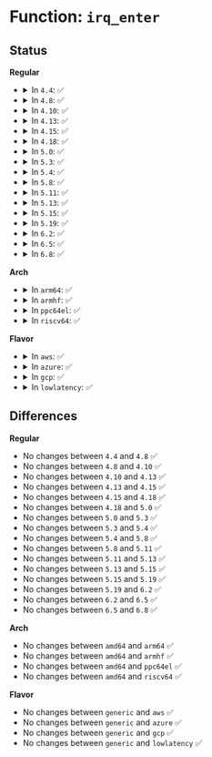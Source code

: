 # Function: <code>irq_enter</code>

## Status
<b>Regular</b>
<ul>
<li>
<details>
<summary>In <code>4.4</code>: ✅</summary>

```c
void irq_enter();
```

**Collision:** Unique Global

**Inline:** No

**Transformation:** False

**Instances:**

```
In kernel/softirq.c (ffffffff81085ba0)
Location: kernel/softirq.c:325
Inline: False
Direct callers:
  - arch/x86/xen/smp.c:xen_irq_work_interrupt
  - arch/x86/kernel/irq.c:do_IRQ
  - arch/x86/kernel/irq.c:smp_x86_platform_ipi
  - arch/x86/kernel/irq.c:smp_kvm_posted_intr_ipi
  - arch/x86/kernel/irq.c:smp_kvm_posted_intr_wakeup_ipi
  - arch/x86/kernel/irq.c:smp_trace_x86_platform_ipi
  - arch/x86/kernel/irq_work.c:smp_irq_work_interrupt
  - arch/x86/kernel/irq_work.c:smp_trace_irq_work_interrupt
  - arch/x86/kernel/cpu/mcheck/mce_amd.c:smp_deferred_error_interrupt
  - arch/x86/kernel/cpu/mcheck/mce_amd.c:smp_trace_deferred_error_interrupt
  - arch/x86/kernel/cpu/mcheck/threshold.c:smp_threshold_interrupt
  - arch/x86/kernel/cpu/mcheck/threshold.c:smp_trace_threshold_interrupt
  - arch/x86/kernel/cpu/mcheck/therm_throt.c:smp_thermal_interrupt
  - arch/x86/kernel/cpu/mcheck/therm_throt.c:smp_trace_thermal_interrupt
  - arch/x86/kernel/cpu/mshyperv.c:hyperv_vector_handler
  - arch/x86/kernel/smp.c:smp_reboot_interrupt
  - arch/x86/kernel/smp.c:smp_trace_reschedule_interrupt
  - arch/x86/kernel/smp.c:smp_trace_call_function_interrupt
  - arch/x86/kernel/smp.c:smp_call_function_single_interrupt
  - arch/x86/kernel/smp.c:smp_trace_call_function_single_interrupt
  - arch/x86/kernel/apic/apic.c:smp_apic_timer_interrupt
  - arch/x86/kernel/apic/apic.c:smp_trace_apic_timer_interrupt
  - arch/x86/kernel/apic/apic.c:smp_spurious_interrupt
  - arch/x86/kernel/apic/apic.c:smp_trace_spurious_interrupt
  - arch/x86/kernel/apic/apic.c:smp_error_interrupt
  - arch/x86/kernel/apic/apic.c:smp_trace_error_interrupt
  - arch/x86/kernel/apic/vector.c:smp_irq_move_cleanup_interrupt
  - kernel/sched/core.c:scheduler_ipi
  - drivers/xen/events/events_base.c:xen_evtchn_do_upcall
```
**Symbols:**

```
ffffffff81085ba0-ffffffff81085bf3: irq_enter (STB_GLOBAL)
```
</details>
</li>
<li>
<details>
<summary>In <code>4.8</code>: ✅</summary>

```c
void irq_enter();
```

**Collision:** Unique Global

**Inline:** No

**Transformation:** False

**Instances:**

```
In kernel/softirq.c (ffffffff810889f0)
Location: kernel/softirq.c:325
Inline: False
Direct callers:
  - arch/x86/xen/smp.c:xen_irq_work_interrupt
  - arch/x86/kernel/irq.c:smp_trace_x86_platform_ipi
  - arch/x86/kernel/irq.c:smp_kvm_posted_intr_wakeup_ipi
  - arch/x86/kernel/irq.c:smp_kvm_posted_intr_ipi
  - arch/x86/kernel/irq.c:smp_x86_platform_ipi
  - arch/x86/kernel/irq.c:do_IRQ
  - arch/x86/kernel/irq_work.c:smp_trace_irq_work_interrupt
  - arch/x86/kernel/irq_work.c:smp_irq_work_interrupt
  - arch/x86/kernel/cpu/mcheck/mce_amd.c:smp_trace_deferred_error_interrupt
  - arch/x86/kernel/cpu/mcheck/mce_amd.c:smp_deferred_error_interrupt
  - arch/x86/kernel/cpu/mcheck/threshold.c:smp_trace_threshold_interrupt
  - arch/x86/kernel/cpu/mcheck/threshold.c:smp_threshold_interrupt
  - arch/x86/kernel/cpu/mcheck/therm_throt.c:smp_trace_thermal_interrupt
  - arch/x86/kernel/cpu/mcheck/therm_throt.c:smp_thermal_interrupt
  - arch/x86/kernel/cpu/mshyperv.c:hyperv_vector_handler
  - arch/x86/kernel/smp.c:smp_trace_call_function_single_interrupt
  - arch/x86/kernel/smp.c:smp_call_function_single_interrupt
  - arch/x86/kernel/smp.c:smp_trace_call_function_interrupt
  - arch/x86/kernel/smp.c:smp_trace_reschedule_interrupt
  - arch/x86/kernel/smp.c:smp_reboot_interrupt
  - arch/x86/kernel/apic/apic.c:smp_trace_error_interrupt
  - arch/x86/kernel/apic/apic.c:smp_error_interrupt
  - arch/x86/kernel/apic/apic.c:smp_trace_spurious_interrupt
  - arch/x86/kernel/apic/apic.c:smp_spurious_interrupt
  - arch/x86/kernel/apic/apic.c:smp_trace_apic_timer_interrupt
  - arch/x86/kernel/apic/apic.c:smp_apic_timer_interrupt
  - arch/x86/kernel/apic/vector.c:smp_irq_move_cleanup_interrupt
  - kernel/sched/core.c:scheduler_ipi
  - drivers/xen/events/events_base.c:xen_evtchn_do_upcall
```
**Symbols:**

```
ffffffff810889f0-ffffffff81088a43: irq_enter (STB_GLOBAL)
```
</details>
</li>
<li>
<details>
<summary>In <code>4.10</code>: ✅</summary>

```c
void irq_enter();
```

**Collision:** Unique Global

**Inline:** No

**Transformation:** False

**Instances:**

```
In kernel/softirq.c (ffffffff8108d940)
Location: kernel/softirq.c:336
Inline: False
Direct callers:
  - arch/x86/xen/smp.c:xen_irq_work_interrupt
  - arch/x86/kernel/irq.c:smp_trace_x86_platform_ipi
  - arch/x86/kernel/irq.c:smp_kvm_posted_intr_wakeup_ipi
  - arch/x86/kernel/irq.c:smp_kvm_posted_intr_ipi
  - arch/x86/kernel/irq.c:smp_x86_platform_ipi
  - arch/x86/kernel/irq.c:do_IRQ
  - arch/x86/kernel/irq_work.c:smp_trace_irq_work_interrupt
  - arch/x86/kernel/irq_work.c:smp_irq_work_interrupt
  - arch/x86/kernel/cpu/mcheck/mce_amd.c:smp_trace_deferred_error_interrupt
  - arch/x86/kernel/cpu/mcheck/mce_amd.c:smp_deferred_error_interrupt
  - arch/x86/kernel/cpu/mcheck/threshold.c:smp_trace_threshold_interrupt
  - arch/x86/kernel/cpu/mcheck/threshold.c:smp_threshold_interrupt
  - arch/x86/kernel/cpu/mcheck/therm_throt.c:smp_trace_thermal_interrupt
  - arch/x86/kernel/cpu/mcheck/therm_throt.c:smp_thermal_interrupt
  - arch/x86/kernel/cpu/mshyperv.c:hyperv_vector_handler
  - arch/x86/kernel/smp.c:smp_trace_call_function_single_interrupt
  - arch/x86/kernel/smp.c:smp_call_function_single_interrupt
  - arch/x86/kernel/smp.c:smp_trace_call_function_interrupt
  - arch/x86/kernel/smp.c:smp_trace_reschedule_interrupt
  - arch/x86/kernel/smp.c:smp_reboot_interrupt
  - arch/x86/kernel/apic/apic.c:smp_trace_error_interrupt
  - arch/x86/kernel/apic/apic.c:smp_error_interrupt
  - arch/x86/kernel/apic/apic.c:smp_trace_spurious_interrupt
  - arch/x86/kernel/apic/apic.c:smp_spurious_interrupt
  - arch/x86/kernel/apic/apic.c:smp_trace_apic_timer_interrupt
  - arch/x86/kernel/apic/apic.c:smp_apic_timer_interrupt
  - arch/x86/kernel/apic/vector.c:smp_irq_move_cleanup_interrupt
  - kernel/sched/core.c:scheduler_ipi
  - drivers/xen/events/events_base.c:xen_evtchn_do_upcall
```
**Symbols:**

```
ffffffff8108d940-ffffffff8108d98f: irq_enter (STB_GLOBAL)
```
</details>
</li>
<li>
<details>
<summary>In <code>4.13</code>: ✅</summary>

```c
void irq_enter();
```

**Collision:** Unique Global

**Inline:** No

**Transformation:** False

**Instances:**

```
In kernel/softirq.c (ffffffff8108a970)
Location: kernel/softirq.c:336
Inline: False
Direct callers:
  - arch/x86/xen/smp_pv.c:xen_irq_work_interrupt
  - arch/x86/kernel/irq.c:smp_trace_x86_platform_ipi
  - arch/x86/kernel/irq.c:smp_kvm_posted_intr_nested_ipi
  - arch/x86/kernel/irq.c:smp_kvm_posted_intr_wakeup_ipi
  - arch/x86/kernel/irq.c:smp_kvm_posted_intr_ipi
  - arch/x86/kernel/irq.c:smp_x86_platform_ipi
  - arch/x86/kernel/irq.c:do_IRQ
  - arch/x86/kernel/irq_work.c:smp_trace_irq_work_interrupt
  - arch/x86/kernel/irq_work.c:smp_irq_work_interrupt
  - arch/x86/kernel/cpu/mcheck/mce_amd.c:smp_trace_deferred_error_interrupt
  - arch/x86/kernel/cpu/mcheck/mce_amd.c:smp_deferred_error_interrupt
  - arch/x86/kernel/cpu/mcheck/threshold.c:smp_trace_threshold_interrupt
  - arch/x86/kernel/cpu/mcheck/threshold.c:smp_threshold_interrupt
  - arch/x86/kernel/cpu/mcheck/therm_throt.c:smp_trace_thermal_interrupt
  - arch/x86/kernel/cpu/mcheck/therm_throt.c:smp_thermal_interrupt
  - arch/x86/kernel/cpu/mshyperv.c:hyperv_vector_handler
  - arch/x86/kernel/smp.c:smp_trace_call_function_single_interrupt
  - arch/x86/kernel/smp.c:smp_trace_call_function_interrupt
  - arch/x86/kernel/smp.c:smp_call_function_interrupt
  - arch/x86/kernel/smp.c:smp_trace_reschedule_interrupt
  - arch/x86/kernel/smp.c:smp_reboot_interrupt
  - arch/x86/kernel/apic/apic.c:smp_trace_error_interrupt
  - arch/x86/kernel/apic/apic.c:smp_error_interrupt
  - arch/x86/kernel/apic/apic.c:smp_trace_spurious_interrupt
  - arch/x86/kernel/apic/apic.c:smp_spurious_interrupt
  - arch/x86/kernel/apic/apic.c:smp_trace_apic_timer_interrupt
  - arch/x86/kernel/apic/apic.c:smp_apic_timer_interrupt
  - arch/x86/kernel/apic/vector.c:smp_irq_move_cleanup_interrupt
  - kernel/sched/core.c:scheduler_ipi
  - drivers/xen/events/events_base.c:xen_evtchn_do_upcall
```
**Symbols:**

```
ffffffff8108a970-ffffffff8108a9bf: irq_enter (STB_GLOBAL)
```
</details>
</li>
<li>
<details>
<summary>In <code>4.15</code>: ✅</summary>

```c
void irq_enter();
```

**Collision:** Unique Global

**Inline:** No

**Transformation:** False

**Instances:**

```
In kernel/softirq.c (ffffffff81091640)
Location: kernel/softirq.c:337
Inline: False
Direct callers:
  - arch/x86/xen/smp_pv.c:xen_irq_work_interrupt
  - arch/x86/kernel/irq.c:smp_kvm_posted_intr_nested_ipi
  - arch/x86/kernel/irq.c:smp_kvm_posted_intr_wakeup_ipi
  - arch/x86/kernel/irq.c:smp_kvm_posted_intr_ipi
  - arch/x86/kernel/irq.c:smp_x86_platform_ipi
  - arch/x86/kernel/irq.c:do_IRQ
  - arch/x86/kernel/irq_work.c:smp_irq_work_interrupt
  - arch/x86/kernel/cpu/mcheck/mce_amd.c:smp_deferred_error_interrupt
  - arch/x86/kernel/cpu/mcheck/threshold.c:smp_threshold_interrupt
  - arch/x86/kernel/cpu/mcheck/therm_throt.c:smp_thermal_interrupt
  - arch/x86/kernel/cpu/mshyperv.c:hyperv_vector_handler
  - arch/x86/kernel/smp.c:smp_call_function_single_interrupt
  - arch/x86/kernel/smp.c:smp_call_function_interrupt
  - arch/x86/kernel/smp.c:smp_reschedule_interrupt
  - arch/x86/kernel/smp.c:smp_reboot_interrupt
  - arch/x86/kernel/apic/apic.c:smp_error_interrupt
  - arch/x86/kernel/apic/apic.c:smp_spurious_interrupt
  - arch/x86/kernel/apic/apic.c:smp_apic_timer_interrupt
  - arch/x86/kernel/apic/vector.c:smp_irq_move_cleanup_interrupt
  - kernel/sched/core.c:scheduler_ipi
  - drivers/xen/events/events_base.c:xen_evtchn_do_upcall
```
**Symbols:**

```
ffffffff81091640-ffffffff8109168f: irq_enter (STB_GLOBAL)
```
</details>
</li>
<li>
<details>
<summary>In <code>4.18</code>: ✅</summary>

```c
void irq_enter();
```

**Collision:** Unique Global

**Inline:** No

**Transformation:** False

**Instances:**

```
In kernel/softirq.c (ffffffff81095110)
Location: kernel/softirq.c:344
Inline: False
Direct callers:
  - arch/x86/xen/smp_pv.c:xen_irq_work_interrupt
  - arch/x86/hyperv/hv_init.c:hyperv_reenlightenment_intr
  - arch/x86/kernel/irq.c:smp_kvm_posted_intr_nested_ipi
  - arch/x86/kernel/irq.c:smp_kvm_posted_intr_wakeup_ipi
  - arch/x86/kernel/irq.c:smp_kvm_posted_intr_ipi
  - arch/x86/kernel/irq.c:smp_x86_platform_ipi
  - arch/x86/kernel/irq.c:do_IRQ
  - arch/x86/kernel/irq_work.c:smp_irq_work_interrupt
  - arch/x86/kernel/cpu/mcheck/mce_amd.c:smp_deferred_error_interrupt
  - arch/x86/kernel/cpu/mcheck/threshold.c:smp_threshold_interrupt
  - arch/x86/kernel/cpu/mcheck/therm_throt.c:smp_thermal_interrupt
  - arch/x86/kernel/cpu/mshyperv.c:hv_stimer0_vector_handler
  - arch/x86/kernel/cpu/mshyperv.c:hyperv_vector_handler
  - arch/x86/kernel/smp.c:smp_call_function_single_interrupt
  - arch/x86/kernel/smp.c:smp_call_function_interrupt
  - arch/x86/kernel/smp.c:smp_reschedule_interrupt
  - arch/x86/kernel/smp.c:smp_reboot_interrupt
  - arch/x86/kernel/apic/apic.c:smp_error_interrupt
  - arch/x86/kernel/apic/apic.c:smp_spurious_interrupt
  - arch/x86/kernel/apic/apic.c:smp_apic_timer_interrupt
  - arch/x86/kernel/apic/vector.c:smp_irq_move_cleanup_interrupt
  - kernel/sched/core.c:scheduler_ipi
  - drivers/xen/events/events_base.c:xen_evtchn_do_upcall
```
**Symbols:**

```
ffffffff81095110-ffffffff8109515f: irq_enter (STB_GLOBAL)
```
</details>
</li>
<li>
<details>
<summary>In <code>5.0</code>: ✅</summary>

```c
void irq_enter();
```

**Collision:** Unique Global

**Inline:** No

**Transformation:** False

**Instances:**

```
In kernel/softirq.c (ffffffff8109d480)
Location: kernel/softirq.c:345
Inline: False
Direct callers:
  - arch/x86/xen/smp_pv.c:xen_irq_work_interrupt
  - arch/x86/hyperv/hv_init.c:hyperv_reenlightenment_intr
  - arch/x86/kernel/irq.c:smp_kvm_posted_intr_nested_ipi
  - arch/x86/kernel/irq.c:smp_kvm_posted_intr_wakeup_ipi
  - arch/x86/kernel/irq.c:smp_kvm_posted_intr_ipi
  - arch/x86/kernel/irq.c:smp_x86_platform_ipi
  - arch/x86/kernel/irq.c:do_IRQ
  - arch/x86/kernel/irq_work.c:smp_irq_work_interrupt
  - arch/x86/kernel/cpu/mce/amd.c:smp_deferred_error_interrupt
  - arch/x86/kernel/cpu/mce/threshold.c:smp_threshold_interrupt
  - arch/x86/kernel/cpu/mce/therm_throt.c:smp_thermal_interrupt
  - arch/x86/kernel/cpu/mshyperv.c:hv_stimer0_vector_handler
  - arch/x86/kernel/cpu/mshyperv.c:hyperv_vector_handler
  - arch/x86/kernel/smp.c:smp_call_function_single_interrupt
  - arch/x86/kernel/smp.c:smp_call_function_interrupt
  - arch/x86/kernel/smp.c:smp_reschedule_interrupt
  - arch/x86/kernel/smp.c:smp_reboot_interrupt
  - arch/x86/kernel/apic/apic.c:smp_error_interrupt
  - arch/x86/kernel/apic/apic.c:smp_spurious_interrupt
  - arch/x86/kernel/apic/apic.c:smp_apic_timer_interrupt
  - arch/x86/kernel/apic/vector.c:smp_irq_move_cleanup_interrupt
  - kernel/sched/core.c:scheduler_ipi
  - drivers/xen/events/events_base.c:xen_evtchn_do_upcall
```
**Symbols:**

```
ffffffff8109d480-ffffffff8109d4cf: irq_enter (STB_GLOBAL)
```
</details>
</li>
<li>
<details>
<summary>In <code>5.3</code>: ✅</summary>

```c
void irq_enter();
```

**Collision:** Unique Global

**Inline:** No

**Transformation:** False

**Instances:**

```
In kernel/softirq.c (ffffffff810a1a60)
Location: kernel/softirq.c:345
Inline: False
Direct callers:
  - arch/x86/xen/smp.c:xen_call_function_single_interrupt
  - arch/x86/xen/smp.c:xen_call_function_interrupt
  - arch/x86/xen/smp_pv.c:xen_irq_work_interrupt
  - arch/x86/hyperv/hv_init.c:hyperv_reenlightenment_intr
  - arch/x86/kernel/irq.c:smp_kvm_posted_intr_nested_ipi
  - arch/x86/kernel/irq.c:smp_kvm_posted_intr_wakeup_ipi
  - arch/x86/kernel/irq.c:smp_kvm_posted_intr_ipi
  - arch/x86/kernel/irq.c:smp_x86_platform_ipi
  - arch/x86/kernel/irq.c:do_IRQ
  - arch/x86/kernel/irq_work.c:smp_irq_work_interrupt
  - arch/x86/kernel/cpu/mce/amd.c:smp_deferred_error_interrupt
  - arch/x86/kernel/cpu/mce/threshold.c:smp_threshold_interrupt
  - arch/x86/kernel/cpu/mce/therm_throt.c:smp_thermal_interrupt
  - arch/x86/kernel/cpu/mshyperv.c:hv_stimer0_vector_handler
  - arch/x86/kernel/cpu/mshyperv.c:hyperv_vector_handler
  - arch/x86/kernel/cpu/acrn.c:acrn_hv_vector_handler
  - arch/x86/kernel/smp.c:smp_call_function_single_interrupt
  - arch/x86/kernel/smp.c:smp_call_function_interrupt
  - arch/x86/kernel/smp.c:smp_reschedule_interrupt
  - arch/x86/kernel/smp.c:smp_reboot_interrupt
  - arch/x86/kernel/apic/apic.c:smp_error_interrupt
  - arch/x86/kernel/apic/apic.c:smp_spurious_interrupt
  - arch/x86/kernel/apic/apic.c:smp_apic_timer_interrupt
  - arch/x86/kernel/apic/vector.c:smp_irq_move_cleanup_interrupt
  - kernel/sched/core.c:scheduler_ipi
  - drivers/xen/events/events_base.c:xen_evtchn_do_upcall
```
**Symbols:**

```
ffffffff810a1a60-ffffffff810a1aaf: irq_enter (STB_GLOBAL)
```
</details>
</li>
<li>
<details>
<summary>In <code>5.4</code>: ✅</summary>

```c
void irq_enter();
```

**Collision:** Unique Global

**Inline:** No

**Transformation:** False

**Instances:**

```
In kernel/softirq.c (ffffffff810a8020)
Location: kernel/softirq.c:345
Inline: False
Direct callers:
  - arch/x86/xen/smp.c:xen_call_function_single_interrupt
  - arch/x86/xen/smp.c:xen_call_function_interrupt
  - arch/x86/xen/smp_pv.c:xen_irq_work_interrupt
  - arch/x86/hyperv/hv_init.c:hyperv_reenlightenment_intr
  - arch/x86/kernel/irq.c:smp_kvm_posted_intr_nested_ipi
  - arch/x86/kernel/irq.c:smp_kvm_posted_intr_wakeup_ipi
  - arch/x86/kernel/irq.c:smp_kvm_posted_intr_ipi
  - arch/x86/kernel/irq.c:smp_x86_platform_ipi
  - arch/x86/kernel/irq.c:do_IRQ
  - arch/x86/kernel/irq_work.c:smp_irq_work_interrupt
  - arch/x86/kernel/cpu/mce/amd.c:smp_deferred_error_interrupt
  - arch/x86/kernel/cpu/mce/threshold.c:smp_threshold_interrupt
  - arch/x86/kernel/cpu/mce/therm_throt.c:smp_thermal_interrupt
  - arch/x86/kernel/cpu/mshyperv.c:hv_stimer0_vector_handler
  - arch/x86/kernel/cpu/mshyperv.c:hyperv_vector_handler
  - arch/x86/kernel/cpu/acrn.c:acrn_hv_vector_handler
  - arch/x86/kernel/smp.c:smp_call_function_single_interrupt
  - arch/x86/kernel/smp.c:smp_call_function_interrupt
  - arch/x86/kernel/smp.c:smp_reschedule_interrupt
  - arch/x86/kernel/smp.c:smp_reboot_interrupt
  - arch/x86/kernel/apic/apic.c:smp_error_interrupt
  - arch/x86/kernel/apic/apic.c:smp_spurious_interrupt
  - arch/x86/kernel/apic/apic.c:smp_apic_timer_interrupt
  - arch/x86/kernel/apic/vector.c:smp_irq_move_cleanup_interrupt
  - kernel/sched/core.c:scheduler_ipi
  - drivers/xen/events/events_base.c:xen_evtchn_do_upcall
```
**Symbols:**

```
ffffffff810a8020-ffffffff810a806f: irq_enter (STB_GLOBAL)
```
</details>
</li>
<li>
<details>
<summary>In <code>5.8</code>: ✅</summary>

```c
void irq_enter();
```

**Collision:** Unique Global

**Inline:** No

**Transformation:** False

**Instances:**

```
In kernel/softirq.c (ffffffff810af830)
Location: kernel/softirq.c:362
Inline: False
Direct callers:
  - arch/x86/xen/smp_pv.c:xen_irq_work_interrupt
  - drivers/xen/events/events_base.c:xen_evtchn_do_upcall
```
**Symbols:**

```
ffffffff810af830-ffffffff810af87f: irq_enter (STB_GLOBAL)
```
</details>
</li>
<li>
<details>
<summary>In <code>5.11</code>: ✅</summary>

```c
void irq_enter();
```

**Collision:** Unique Global

**Inline:** No

**Transformation:** False

**Instances:**

```
In kernel/softirq.c (ffffffff810aafc0)
Location: kernel/softirq.c:391
Inline: False
Direct callers:
  - arch/x86/xen/smp_pv.c:xen_irq_work_interrupt
  - drivers/xen/events/events_base.c:xen_evtchn_do_upcall
```
**Symbols:**

```
ffffffff810aafc0-ffffffff810ab004: irq_enter (STB_GLOBAL)
```
</details>
</li>
<li>
<details>
<summary>In <code>5.13</code>: ✅</summary>

```c
void irq_enter();
```

**Collision:** Unique Global

**Inline:** No

**Transformation:** False

**Instances:**

```
In kernel/softirq.c (ffffffff810ac1b0)
Location: kernel/softirq.c:608
Inline: False
Direct callers:
  - arch/x86/xen/smp_pv.c:xen_irq_work_interrupt
  - drivers/xen/events/events_base.c:xen_evtchn_do_upcall
```
**Symbols:**

```
ffffffff810ac1b0-ffffffff810ac1f4: irq_enter (STB_GLOBAL)
```
</details>
</li>
<li>
<details>
<summary>In <code>5.15</code>: ✅</summary>

```c
void irq_enter();
```

**Collision:** Unique Global

**Inline:** No

**Transformation:** False

**Instances:**

```
In kernel/softirq.c (ffffffff810bd830)
Location: kernel/softirq.c:607
Inline: False
Direct callers:
  - arch/x86/xen/smp_pv.c:xen_irq_work_interrupt
  - drivers/xen/events/events_base.c:xen_evtchn_do_upcall
```
**Symbols:**

```
ffffffff810bd830-ffffffff810bd874: irq_enter (STB_GLOBAL)
```
</details>
</li>
<li>
<details>
<summary>In <code>5.19</code>: ✅</summary>

```c
void irq_enter();
```

**Collision:** Unique Global

**Inline:** No

**Transformation:** False

**Instances:**

```
In kernel/softirq.c (ffffffff810d4960)
Location: kernel/softirq.c:621
Inline: False
Direct callers:
  - drivers/xen/events/events_base.c:xen_evtchn_do_upcall
```
**Symbols:**

```
ffffffff810d4960-ffffffff810d49b0: irq_enter (STB_GLOBAL)
```
</details>
</li>
<li>
<details>
<summary>In <code>6.2</code>: ✅</summary>

```c
void irq_enter();
```

**Collision:** Unique Global

**Inline:** No

**Transformation:** False

**Instances:**

```
In kernel/softirq.c (ffffffff810f38c0)
Location: kernel/softirq.c:621
Inline: False
Direct callers:
  - drivers/xen/events/events_base.c:xen_evtchn_do_upcall
```
**Symbols:**

```
ffffffff810f38c0-ffffffff810f3910: irq_enter (STB_GLOBAL)
```
</details>
</li>
<li>
<details>
<summary>In <code>6.5</code>: ✅</summary>

```c
void irq_enter();
```

**Collision:** Unique Global

**Inline:** No

**Transformation:** False

**Instances:**

```
In kernel/softirq.c (ffffffff810ffc10)
Location: kernel/softirq.c:603
Inline: False
Direct callers:
  - drivers/xen/events/events_base.c:xen_evtchn_do_upcall
```
**Symbols:**

```
ffffffff810ffc10-ffffffff810ffc60: irq_enter (STB_GLOBAL)
```
</details>
</li>
<li>
<details>
<summary>In <code>6.8</code>: ✅</summary>

```c
void irq_enter();
```

**Collision:** Unique Global

**Inline:** No

**Transformation:** False

**Instances:**

```
In kernel/softirq.c (ffffffff81109360)
Location: kernel/softirq.c:603
Inline: False
```
**Symbols:**

```
ffffffff81109360-ffffffff81109379: irq_enter (STB_GLOBAL)
```
</details>
</li>
</ul>
<b>Arch</b>
<ul>
<li>
<details>
<summary>In <code>arm64</code>: ✅</summary>

```c
void irq_enter();
```

**Collision:** Unique Global

**Inline:** No

**Transformation:** False

**Instances:**

```
In kernel/softirq.c (ffff8000100ff0f0)
Location: kernel/softirq.c:345
Inline: False
Direct callers:
  - arch/arm64/kernel/smp.c:handle_IPI
  - arch/arm64/kernel/smp.c:handle_IPI
  - arch/arm64/kernel/smp.c:handle_IPI
  - arch/arm64/kernel/smp.c:handle_IPI
  - arch/arm64/kernel/smp.c:handle_IPI
  - kernel/sched/core.c:scheduler_ipi
  - kernel/irq/irqdesc.c:__handle_domain_irq
  - drivers/xen/events/events_base.c:xen_evtchn_do_upcall
```
**Symbols:**

```
ffff8000100ff0f0-ffff8000100ff160: irq_enter (STB_GLOBAL)
```
</details>
</li>
<li>
<details>
<summary>In <code>armhf</code>: ✅</summary>

```c
void irq_enter();
```

**Collision:** Unique Global

**Inline:** No

**Transformation:** False

**Instances:**

```
In kernel/softirq.c (c035bde4)
Location: kernel/softirq.c:345
Inline: False
Direct callers:
  - arch/arm/kernel/smp.c:handle_IPI
  - arch/arm/kernel/smp.c:handle_IPI
  - arch/arm/kernel/smp.c:handle_IPI
  - arch/arm/kernel/smp.c:handle_IPI
  - arch/arm/kernel/smp.c:handle_IPI
  - arch/arm/kernel/smp.c:handle_IPI
  - kernel/sched/core.c:scheduler_ipi
  - kernel/irq/irqdesc.c:__handle_domain_irq
```
**Symbols:**

```
c035bde4-c035be64: irq_enter (STB_GLOBAL)
```
</details>
</li>
<li>
<details>
<summary>In <code>ppc64el</code>: ✅</summary>

```c
void irq_enter();
```

**Collision:** Unique Global

**Inline:** No

**Transformation:** False

**Instances:**

```
In kernel/softirq.c (c0000000001463d0)
Location: kernel/softirq.c:345
Inline: False
Direct callers:
  - arch/powerpc/kernel/irq.c:__do_irq
  - arch/powerpc/kernel/time.c:timer_interrupt
  - arch/powerpc/kernel/traps.c:handle_hmi_exception
  - arch/powerpc/kernel/dbell.c:doorbell_exception
  - arch/powerpc/platforms/powernv/opal-irqchip.c:opal_handle_events
  - arch/powerpc/perf/core-book3s.c:perf_event_interrupt
  - kernel/sched/core.c:scheduler_ipi
```
**Symbols:**

```
c0000000001463d0-c000000000146468: irq_enter (STB_GLOBAL)
```
</details>
</li>
<li>
<details>
<summary>In <code>riscv64</code>: ✅</summary>

```c
void irq_enter();
```

**Collision:** Unique Global

**Inline:** No

**Transformation:** False

**Instances:**

```
In kernel/softirq.c (ffffffe0000c7008)
Location: kernel/softirq.c:345
Inline: False
Direct callers:
  - arch/riscv/kernel/irq.c:do_IRQ
  - kernel/sched/core.c:scheduler_ipi
```
**Symbols:**

```
ffffffe0000c7008-ffffffe0000c7080: irq_enter (STB_GLOBAL)
```
</details>
</li>
</ul>
<b>Flavor</b>
<ul>
<li>
<details>
<summary>In <code>aws</code>: ✅</summary>

```c
void irq_enter();
```

**Collision:** Unique Global

**Inline:** No

**Transformation:** False

**Instances:**

```
In kernel/softirq.c (ffffffff810a1940)
Location: kernel/softirq.c:345
Inline: False
Direct callers:
  - arch/x86/xen/smp.c:xen_call_function_single_interrupt
  - arch/x86/xen/smp.c:xen_call_function_interrupt
  - arch/x86/xen/smp_pv.c:xen_irq_work_interrupt
  - arch/x86/hyperv/hv_init.c:hyperv_reenlightenment_intr
  - arch/x86/kernel/irq.c:smp_kvm_posted_intr_nested_ipi
  - arch/x86/kernel/irq.c:smp_kvm_posted_intr_wakeup_ipi
  - arch/x86/kernel/irq.c:smp_kvm_posted_intr_ipi
  - arch/x86/kernel/irq.c:smp_x86_platform_ipi
  - arch/x86/kernel/irq.c:do_IRQ
  - arch/x86/kernel/irq_work.c:smp_irq_work_interrupt
  - arch/x86/kernel/cpu/mce/amd.c:smp_deferred_error_interrupt
  - arch/x86/kernel/cpu/mce/threshold.c:smp_threshold_interrupt
  - arch/x86/kernel/cpu/mce/therm_throt.c:smp_thermal_interrupt
  - arch/x86/kernel/cpu/mshyperv.c:hv_stimer0_vector_handler
  - arch/x86/kernel/cpu/mshyperv.c:hyperv_vector_handler
  - arch/x86/kernel/cpu/acrn.c:acrn_hv_vector_handler
  - arch/x86/kernel/smp.c:smp_call_function_single_interrupt
  - arch/x86/kernel/smp.c:smp_call_function_interrupt
  - arch/x86/kernel/smp.c:smp_reschedule_interrupt
  - arch/x86/kernel/smp.c:smp_reboot_interrupt
  - arch/x86/kernel/apic/apic.c:smp_error_interrupt
  - arch/x86/kernel/apic/apic.c:smp_spurious_interrupt
  - arch/x86/kernel/apic/apic.c:smp_apic_timer_interrupt
  - arch/x86/kernel/apic/vector.c:smp_irq_move_cleanup_interrupt
  - kernel/sched/core.c:scheduler_ipi
  - drivers/xen/events/events_base.c:xen_evtchn_do_upcall
```
**Symbols:**

```
ffffffff810a1940-ffffffff810a198f: irq_enter (STB_GLOBAL)
```
</details>
</li>
<li>
<details>
<summary>In <code>azure</code>: ✅</summary>

```c
void irq_enter();
```

**Collision:** Unique Global

**Inline:** No

**Transformation:** False

**Instances:**

```
In kernel/softirq.c (ffffffff81090300)
Location: kernel/softirq.c:345
Inline: False
Direct callers:
  - arch/x86/hyperv/hv_init.c:hyperv_reenlightenment_intr
  - arch/x86/kernel/irq.c:smp_kvm_posted_intr_nested_ipi
  - arch/x86/kernel/irq.c:smp_kvm_posted_intr_wakeup_ipi
  - arch/x86/kernel/irq.c:smp_kvm_posted_intr_ipi
  - arch/x86/kernel/irq.c:smp_x86_platform_ipi
  - arch/x86/kernel/irq.c:do_IRQ
  - arch/x86/kernel/irq_work.c:smp_irq_work_interrupt
  - arch/x86/kernel/cpu/mce/amd.c:smp_deferred_error_interrupt
  - arch/x86/kernel/cpu/mce/threshold.c:smp_threshold_interrupt
  - arch/x86/kernel/cpu/mce/therm_throt.c:smp_thermal_interrupt
  - arch/x86/kernel/cpu/mshyperv.c:hv_stimer0_vector_handler
  - arch/x86/kernel/cpu/mshyperv.c:hyperv_vector_handler
  - arch/x86/kernel/cpu/acrn.c:acrn_hv_vector_handler
  - arch/x86/kernel/smp.c:smp_call_function_single_interrupt
  - arch/x86/kernel/smp.c:smp_call_function_interrupt
  - arch/x86/kernel/smp.c:smp_reschedule_interrupt
  - arch/x86/kernel/smp.c:smp_reboot_interrupt
  - arch/x86/kernel/apic/apic.c:smp_error_interrupt
  - arch/x86/kernel/apic/apic.c:smp_spurious_interrupt
  - arch/x86/kernel/apic/apic.c:smp_apic_timer_interrupt
  - arch/x86/kernel/apic/vector.c:smp_irq_move_cleanup_interrupt
  - kernel/sched/core.c:scheduler_ipi
```
**Symbols:**

```
ffffffff81090300-ffffffff8109034f: irq_enter (STB_GLOBAL)
```
</details>
</li>
<li>
<details>
<summary>In <code>gcp</code>: ✅</summary>

```c
void irq_enter();
```

**Collision:** Unique Global

**Inline:** No

**Transformation:** False

**Instances:**

```
In kernel/softirq.c (ffffffff810a18f0)
Location: kernel/softirq.c:345
Inline: False
Direct callers:
  - arch/x86/xen/smp.c:xen_call_function_single_interrupt
  - arch/x86/xen/smp.c:xen_call_function_interrupt
  - arch/x86/xen/smp_pv.c:xen_irq_work_interrupt
  - arch/x86/hyperv/hv_init.c:hyperv_reenlightenment_intr
  - arch/x86/kernel/irq.c:smp_kvm_posted_intr_nested_ipi
  - arch/x86/kernel/irq.c:smp_kvm_posted_intr_wakeup_ipi
  - arch/x86/kernel/irq.c:smp_kvm_posted_intr_ipi
  - arch/x86/kernel/irq.c:smp_x86_platform_ipi
  - arch/x86/kernel/irq.c:do_IRQ
  - arch/x86/kernel/irq_work.c:smp_irq_work_interrupt
  - arch/x86/kernel/cpu/mce/amd.c:smp_deferred_error_interrupt
  - arch/x86/kernel/cpu/mce/threshold.c:smp_threshold_interrupt
  - arch/x86/kernel/cpu/mce/therm_throt.c:smp_thermal_interrupt
  - arch/x86/kernel/cpu/mshyperv.c:hv_stimer0_vector_handler
  - arch/x86/kernel/cpu/mshyperv.c:hyperv_vector_handler
  - arch/x86/kernel/smp.c:smp_call_function_single_interrupt
  - arch/x86/kernel/smp.c:smp_call_function_interrupt
  - arch/x86/kernel/smp.c:smp_reschedule_interrupt
  - arch/x86/kernel/smp.c:smp_reboot_interrupt
  - arch/x86/kernel/apic/apic.c:smp_error_interrupt
  - arch/x86/kernel/apic/apic.c:smp_spurious_interrupt
  - arch/x86/kernel/apic/apic.c:smp_apic_timer_interrupt
  - arch/x86/kernel/apic/vector.c:smp_irq_move_cleanup_interrupt
  - kernel/sched/core.c:scheduler_ipi
  - drivers/xen/events/events_base.c:xen_evtchn_do_upcall
```
**Symbols:**

```
ffffffff810a18f0-ffffffff810a193f: irq_enter (STB_GLOBAL)
```
</details>
</li>
<li>
<details>
<summary>In <code>lowlatency</code>: ✅</summary>

```c
void irq_enter();
```

**Collision:** Unique Global

**Inline:** No

**Transformation:** False

**Instances:**

```
In kernel/softirq.c (ffffffff810a98e0)
Location: kernel/softirq.c:345
Inline: False
Direct callers:
  - arch/x86/xen/smp.c:xen_call_function_single_interrupt
  - arch/x86/xen/smp.c:xen_call_function_interrupt
  - arch/x86/xen/smp_pv.c:xen_irq_work_interrupt
  - arch/x86/hyperv/hv_init.c:hyperv_reenlightenment_intr
  - arch/x86/kernel/irq.c:smp_kvm_posted_intr_nested_ipi
  - arch/x86/kernel/irq.c:smp_kvm_posted_intr_wakeup_ipi
  - arch/x86/kernel/irq.c:smp_kvm_posted_intr_ipi
  - arch/x86/kernel/irq.c:smp_x86_platform_ipi
  - arch/x86/kernel/irq.c:do_IRQ
  - arch/x86/kernel/irq_work.c:smp_irq_work_interrupt
  - arch/x86/kernel/cpu/mce/amd.c:smp_deferred_error_interrupt
  - arch/x86/kernel/cpu/mce/threshold.c:smp_threshold_interrupt
  - arch/x86/kernel/cpu/mce/therm_throt.c:smp_thermal_interrupt
  - arch/x86/kernel/cpu/mshyperv.c:hv_stimer0_vector_handler
  - arch/x86/kernel/cpu/mshyperv.c:hyperv_vector_handler
  - arch/x86/kernel/cpu/acrn.c:acrn_hv_vector_handler
  - arch/x86/kernel/smp.c:smp_call_function_single_interrupt
  - arch/x86/kernel/smp.c:smp_call_function_interrupt
  - arch/x86/kernel/smp.c:smp_reschedule_interrupt
  - arch/x86/kernel/smp.c:smp_reboot_interrupt
  - arch/x86/kernel/apic/apic.c:smp_error_interrupt
  - arch/x86/kernel/apic/apic.c:smp_spurious_interrupt
  - arch/x86/kernel/apic/apic.c:smp_apic_timer_interrupt
  - arch/x86/kernel/apic/vector.c:smp_irq_move_cleanup_interrupt
  - kernel/sched/core.c:scheduler_ipi
  - drivers/xen/events/events_base.c:xen_evtchn_do_upcall
```
**Symbols:**

```
ffffffff810a98e0-ffffffff810a992f: irq_enter (STB_GLOBAL)
```
</details>
</li>
</ul>

## Differences
<b>Regular</b>
<ul>
<li>
No changes between <code>4.4</code> and <code>4.8</code> ✅
</li>
<li>
No changes between <code>4.8</code> and <code>4.10</code> ✅
</li>
<li>
No changes between <code>4.10</code> and <code>4.13</code> ✅
</li>
<li>
No changes between <code>4.13</code> and <code>4.15</code> ✅
</li>
<li>
No changes between <code>4.15</code> and <code>4.18</code> ✅
</li>
<li>
No changes between <code>4.18</code> and <code>5.0</code> ✅
</li>
<li>
No changes between <code>5.0</code> and <code>5.3</code> ✅
</li>
<li>
No changes between <code>5.3</code> and <code>5.4</code> ✅
</li>
<li>
No changes between <code>5.4</code> and <code>5.8</code> ✅
</li>
<li>
No changes between <code>5.8</code> and <code>5.11</code> ✅
</li>
<li>
No changes between <code>5.11</code> and <code>5.13</code> ✅
</li>
<li>
No changes between <code>5.13</code> and <code>5.15</code> ✅
</li>
<li>
No changes between <code>5.15</code> and <code>5.19</code> ✅
</li>
<li>
No changes between <code>5.19</code> and <code>6.2</code> ✅
</li>
<li>
No changes between <code>6.2</code> and <code>6.5</code> ✅
</li>
<li>
No changes between <code>6.5</code> and <code>6.8</code> ✅
</li>
</ul>
<b>Arch</b>
<ul>
<li>
No changes between <code>amd64</code> and <code>arm64</code> ✅
</li>
<li>
No changes between <code>amd64</code> and <code>armhf</code> ✅
</li>
<li>
No changes between <code>amd64</code> and <code>ppc64el</code> ✅
</li>
<li>
No changes between <code>amd64</code> and <code>riscv64</code> ✅
</li>
</ul>
<b>Flavor</b>
<ul>
<li>
No changes between <code>generic</code> and <code>aws</code> ✅
</li>
<li>
No changes between <code>generic</code> and <code>azure</code> ✅
</li>
<li>
No changes between <code>generic</code> and <code>gcp</code> ✅
</li>
<li>
No changes between <code>generic</code> and <code>lowlatency</code> ✅
</li>
</ul>
